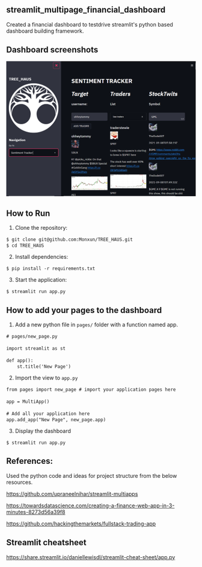 ## streamlit_multipage_financial_dashboard  

Created a financial dashboard to testdrive streamlit's python based dashboard building framework.

## Dashboard screenshots

![Financial dashboard built with streamlit](./dash_preview.png?raw=true "Preview of the built dashboard")


## How to Run

1. Clone the repository:
```
$ git clone git@github.com:Monxun/TREE_HAUS.git
$ cd TREE_HAUS
```
2. Install dependencies:
```
$ pip install -r requirements.txt
```
3. Start the application:
```
$ streamlit run app.py
```

## How to add your pages to the dashboard

1. Add a new python file in `pages/` folder with a function named app.

```
# pages/new_page.py

import streamlit as st

def app():
    st.title('New Page')
```

2. Import the view to `app.py`

```
from pages import new_page # import your application pages here

app = MultiApp()

# Add all your application here
app.add_app("New Page", new_page.app)

```

3. Display the dashboard

```
$ streamlit run app.py

```

## References:

Used the python code and ideas for project structure from the below resources.

https://github.com/upraneelnihar/streamlit-multiapps

https://towardsdatascience.com/creating-a-finance-web-app-in-3-minutes-8273d56a39f8

https://github.com/hackingthemarkets/fullstack-trading-app

## Streamlit cheatsheet

https://share.streamlit.io/daniellewisdl/streamlit-cheat-sheet/app.py

